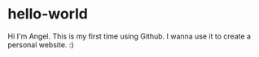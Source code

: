 # hello-world

Hi I'm Angel.
This is my first time using Github.
I wanna use it to create a personal website.
:)
